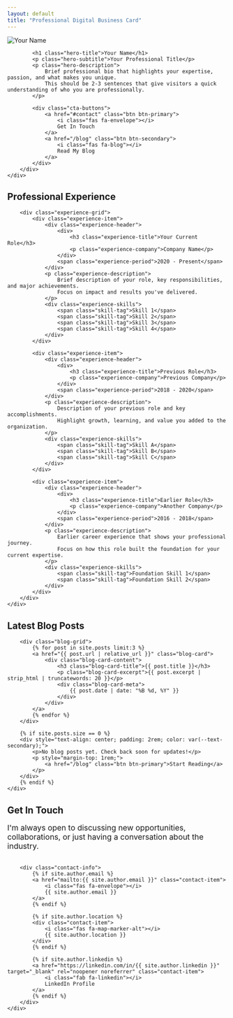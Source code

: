 ```yaml
---
layout: default
title: "Professional Digital Business Card"
---
```


<section class="hero">
    <div class="container">
        <div class="hero-content">
            <!-- Replace with your actual photo -->
            <img src="{{ '/assets/images/profile.jpg' | relative_url }}" alt="Your Name" class="profile-image">
            
            <h1 class="hero-title">Your Name</h1>
            <p class="hero-subtitle">Your Professional Title</p>
            <p class="hero-description">
                Brief professional bio that highlights your expertise, passion, and what makes you unique. 
                This should be 2-3 sentences that give visitors a quick understanding of who you are professionally.
            </p>
            
            <div class="cta-buttons">
                <a href="#contact" class="btn btn-primary">
                    <i class="fas fa-envelope"></i>
                    Get In Touch
                </a>
                <a href="/blog" class="btn btn-secondary">
                    <i class="fas fa-blog"></i>
                    Read My Blog
                </a>
            </div>
        </div>
    </div>
</section>

<section class="experience">
    <div class="container">
        <h2 class="section-title">Professional Experience</h2>
        
        <div class="experience-grid">
            <div class="experience-item">
                <div class="experience-header">
                    <div>
                        <h3 class="experience-title">Your Current Role</h3>
                        <p class="experience-company">Company Name</p>
                    </div>
                    <span class="experience-period">2020 - Present</span>
                </div>
                <p class="experience-description">
                    Brief description of your role, key responsibilities, and major achievements. 
                    Focus on impact and results you've delivered.
                </p>
                <div class="experience-skills">
                    <span class="skill-tag">Skill 1</span>
                    <span class="skill-tag">Skill 2</span>
                    <span class="skill-tag">Skill 3</span>
                    <span class="skill-tag">Skill 4</span>
                </div>
            </div>
            
            <div class="experience-item">
                <div class="experience-header">
                    <div>
                        <h3 class="experience-title">Previous Role</h3>
                        <p class="experience-company">Previous Company</p>
                    </div>
                    <span class="experience-period">2018 - 2020</span>
                </div>
                <p class="experience-description">
                    Description of your previous role and key accomplishments. 
                    Highlight growth, learning, and value you added to the organization.
                </p>
                <div class="experience-skills">
                    <span class="skill-tag">Skill A</span>
                    <span class="skill-tag">Skill B</span>
                    <span class="skill-tag">Skill C</span>
                </div>
            </div>
            
            <div class="experience-item">
                <div class="experience-header">
                    <div>
                        <h3 class="experience-title">Earlier Role</h3>
                        <p class="experience-company">Another Company</p>
                    </div>
                    <span class="experience-period">2016 - 2018</span>
                </div>
                <p class="experience-description">
                    Earlier career experience that shows your professional journey. 
                    Focus on how this role built the foundation for your current expertise.
                </p>
                <div class="experience-skills">
                    <span class="skill-tag">Foundation Skill 1</span>
                    <span class="skill-tag">Foundation Skill 2</span>
                </div>
            </div>
        </div>
    </div>
</section>

<section class="blog-preview">
    <div class="container">
        <h2 class="section-title">Latest Blog Posts</h2>
        
        <div class="blog-grid">
            {% for post in site.posts limit:3 %}
            <a href="{{ post.url | relative_url }}" class="blog-card">
                <div class="blog-card-content">
                    <h3 class="blog-card-title">{{ post.title }}</h3>
                    <p class="blog-card-excerpt">{{ post.excerpt | strip_html | truncatewords: 20 }}</p>
                    <div class="blog-card-meta">
                        {{ post.date | date: "%B %d, %Y" }}
                    </div>
                </div>
            </a>
            {% endfor %}
        </div>
        
        {% if site.posts.size == 0 %}
        <div style="text-align: center; padding: 2rem; color: var(--text-secondary);">
            <p>No blog posts yet. Check back soon for updates!</p>
            <p style="margin-top: 1rem;">
                <a href="/blog" class="btn btn-primary">Start Reading</a>
            </p>
        </div>
        {% endif %}
    </div>
</section>

<section class="contact" id="contact">
    <div class="container">
        <h2 class="section-title">Get In Touch</h2>
        <p style="color: var(--text-secondary); font-size: 1.1rem; margin-bottom: 2rem;">
            I'm always open to discussing new opportunities, collaborations, or just having a conversation about the industry.
        </p>
        
        <div class="contact-info">
            {% if site.author.email %}
            <a href="mailto:{{ site.author.email }}" class="contact-item">
                <i class="fas fa-envelope"></i>
                {{ site.author.email }}
            </a>
            {% endif %}
            
            {% if site.author.location %}
            <div class="contact-item">
                <i class="fas fa-map-marker-alt"></i>
                {{ site.author.location }}
            </div>
            {% endif %}
            
            {% if site.author.linkedin %}
            <a href="https://linkedin.com/in/{{ site.author.linkedin }}" target="_blank" rel="noopener noreferrer" class="contact-item">
                <i class="fab fa-linkedin"></i>
                LinkedIn Profile
            </a>
            {% endif %}
        </div>
    </div>
</section>

